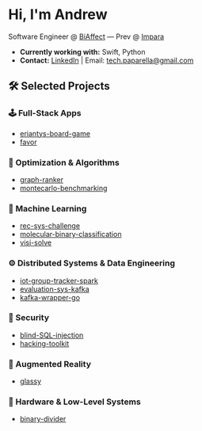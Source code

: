 # Hi, I'm Andrew

Software Engineer @ [BiAffect](https://www.biaffect.com) — Prev @ [Impara](https://www.impara.net)

- **Currently working with:** Swift, Python
- **Contact:** [LinkedIn](https://www.linkedin.com/in/drepaparella/) | Email: tech.paparella@gmail.com

## 🛠️ Selected Projects

### 🕹️ Full-Stack Apps
- [eriantys-board-game](https://github.com/engpap/eriantys-board-game)  
- [favor](https://github.com/engpap/favor)

### 🧩 Optimization & Algorithms
- [graph-ranker](https://github.com/engpap/graph-ranker)  
- [montecarlo-benchmarking](https://github.com/engpap/montecarlo-benchmarking)

### 🧠 Machine Learning
- [rec-sys-challenge](https://github.com/engpap/rec-sys-challenge)  
- [molecular-binary-classification](https://github.com/engpap/molecular-binary-classification)  
- [visi-solve](https://github.com/engpap/visi-solve)

### ⚙️ Distributed Systems & Data Engineering
- [iot-group-tracker-spark](https://github.com/engpap/iot-group-tracker-spark)  
- [evaluation-sys-kafka](https://github.com/engpap/evaluation-sys-kafka)  
- [kafka-wrapper-go](https://github.com/engpap/kafka-wrapper-go)

### 🔐 Security
- [blind-SQL-injection](https://github.com/engpap/blind-SQL-injection)  
- [hacking-toolkit](https://github.com/engpap/hacking-toolkit)

### 🥽 Augmented Reality
- [glassy](https://github.com/engpap/glassy)

### 🧪 Hardware & Low-Level Systems
- [binary-divider](https://github.com/engpap/binary-divider)
